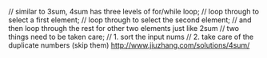 // similar to 3sum, 4sum has three levels of for/while loop;
// loop through to select a first element;
// loop through to select the second element;
// and then loop through the rest for other two elements just like 2sum
// two things need to be taken care;
// 1. sort the input nums
// 2. take care of the duplicate numbers (skip them)
http://www.jiuzhang.com/solutions/4sum/
